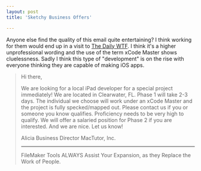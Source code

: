 ```yaml
---
layout: post
title: 'Sketchy Business Offers'

---
```


Anyone else find the quality of this email quite entertaining? I think working for them would end up in a visit to <a href="http://thedailywtf.com">The Daily WTF</a>.
I think it's a higher unprofessional wording and the use of the term xCode Master shows cluelessness. Sadly I think this type of "development" is on the rise with everyone thinking they are capable of making iOS apps.
<blockquote>Hi there,

We are looking for a local iPad developer for a special project immediately! We are located in Clearwater, FL. Phase 1 will take 2-3 days. The individual we choose will work under an xCode Master and the project is fully specked/mapped out. Please contact us if you or someone you know qualifies. Proficiency needs to be very high to qualify. We will offer a salaried position for Phase 2 if you are interested. And we are nice. Let us know!

Alicia
Business Director
MacTutor, Inc.
___________________________________________________________________________________________________________________

FileMaker Tools
ALWAYS Assist Your Expansion,
as they Replace
the Work of People.</blockquote>
